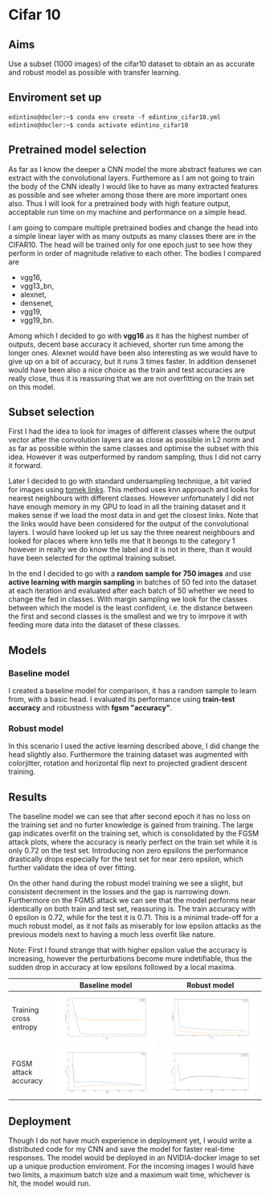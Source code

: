 # Cifar 10

## Aims

Use a subset (1000 images) of the cifar10 dataset to obtain an as accurate and robust model as possible with transfer learning.

## Enviroment set up

```console
edintino@docler:~$ conda env create -f edintino_cifar10.yml
edintino@docler:~$ conda activate edintino_cifar10
```

## Pretrained model selection

As far as I know the deeper a CNN model the more abstract features we can extract with the convolutional layers. Furthemore as I am not going to train the body of the CNN ideally I would like to have as many extracted features as possible and see wheter among those there are more important ones also. Thus I will look for a pretrained body with high feature output, acceptable run time on my machine and performance on a simple head.

I am going to compare multiple pretrained bodies and change the head into a simple linear layer with as many outputs as many classes there are in the CIFAR10. The head will be trained only for one epoch just to see how they perform in order of magnitude relative to each other. The bodies I compared are

- vgg16,
- vgg13_bn,
- alexnet,
- densenet,
- vgg19,
- vgg19_bn.

Among which I decided to go with **vgg16** as it has the highest number of outputs, decent base accuracy it achieved, shorter run time among the longer ones. Alexnet would have been also interesting as we would have to give up on a bit of accuracy, but it runs 3 times faster. In addition densenet would have been also a nice choice as the train and test accuracies are really close, thus it is reassuring that we are not overfitting on the train set on this model.

## Subset selection

First I had the idea to look for images of different classes where the output vector after the convolution layers are as close as possible in L2 norm and as far as possible within the same classes and optimise the subset with this idea. However it was outperformed by random sampling, thus I did not carry it forward.

Later I decided to go with standard undersampling technique, a bit varied for images using [tomek links](https://www.scirp.org/journal/paperinformation.aspx?paperid=60996). This method uses knn approach and looks for nearest neighbours with different classes. However unfortunately I did not have enough memory in my GPU to load in all the training dataset and it makes sense if we load the most data in and get the closest links. Note that the links would have been considered for the output of the convolutional layers. I would have looked up let us say the three nearest neighbours and looked for places where knn tells me that it beongs to the category 1 however in realty we do know the label and it is not in there, than it would have been selected for the optimal training subset.

In the end I decided to go with a **random sample for 750 images** and use **active learning with margin sampling** in batches of 50 fed into the dataset at each iteration and evaluated after each batch of 50 whether we need to change the fed in classes. With margin sampling we look for the classes between which the model is the least confident, i.e. the distance between the first and second classes is the smallest and we try to imrpove it with feeding more data into the dataset of these classes.

## Models

### Baseline model

I created a baseline model for comparison, it has a random sample to learn from, with a basic head. I evaluated its performance using **train-test accuracy** and robustness with **fgsm "accuracy"**.

### Robust model

In this scenario I used the active learning described above, I did change the head slightly also. Furthermore the training dataset was augmented with colorjitter, rotation and horizontal flip next to projected gradient descent training.

## Results

The baseline model we can see that after second epoch it has no loss on the training set and no furter knowledge is gained from training. The large gap indicates overfit on the training set, which is consolidated by the FGSM attack plots, where the accuracy is nearly perfect on the train set while it is only 0.72 on the test set. Introducing non zero epsilons the performance drastically drops especially for the test set for near zero epsilon, which further validate the idea of over fitting.

On the other hand during the robust model training we see a slight, but consistent decrement in the losses and the gap is narrowing down. Furthermore on the FGMS attack we can see that the model performs near identically on both train and test set, reassuring is. The train accuracy with 0 epsilon is 0.72, while for the test it is 0.71. This is a minimal trade-off for a much robust model, as it not fails as miserably for low epsilon attacks as the previous models next to having a much less overfit like nature.

Note: First I found strange that with higher epsilon value the accuracy is increasing, however the perturbations become mure indetifiable, thus the sudden drop in accuracy at low epsilons followed by a local maxima.

| | Baseline model | Robust model |
|--------------------------|--------------------------|--------------------------|
| Training cross entropy |![](images/model_training.png "Traininig losses")|![](images/robust_model_training.png "Traininig losses")|
| FGSM attack accuracy |![](images/model_durability.png "FGSM attack")|![](images/robust_model_durability.png "FGSM attack")|

## Deployment

Though I do not have much experience in deployment yet, I would write a distributed code for my CNN and save the model for faster real-time responses. The model would be deployed in an NVIDIA-docker image to set up a unique production enviroment. For the incoming images I would have two limits, a maximum batch size and a maximum wait time, whichever is hit, the model would run.
